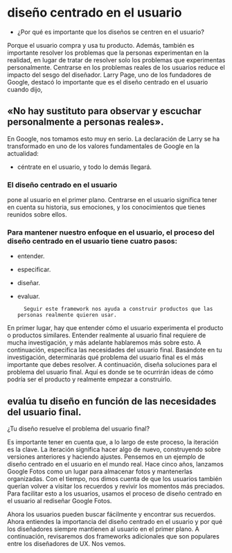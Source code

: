 # diseño centrado en el usuario

- ¿Por qué es importante que los diseños se centren en el usuario?

Porque el usuario compra y usa tu producto.
Además, también es importante resolver los problemas que la personas experimentan en la realidad,
en lugar de tratar de resolver solo los problemas que experimentas personalmente.
Centrarse en los problemas reales de los usuarios reduce el impacto del sesgo del diseñador.
Larry Page, uno de los fundadores de Google, destacó lo importante que es el diseño centrado en el usuario cuando dijo, 
## «No hay sustituto para observar y escuchar personalmente a personas reales».

En Google, nos tomamos esto muy en serio.
La declaración de Larry se ha transformado en uno de los valores fundamentales de Google en la actualidad:
- céntrate en el usuario, y todo lo demás llegará. 

### El diseño centrado en el usuario 

pone al usuario en el primer plano.
Centrarse en el usuario significa tener en cuenta su historia, sus emociones,
y los conocimientos que tienes reunidos sobre ellos.

### Para mantener nuestro enfoque en el usuario, el proceso del diseño centrado en el usuario tiene cuatro pasos: 

- entender.
- especificar.
- diseñar. 
- evaluar.

        Seguir este framework nos ayuda a construir productos que las personas realmente quieren usar. 

En primer lugar, hay que entender cómo el usuario experimenta el producto o productos similares.
Entender realmente al usuario final requiere de mucha investigación, y más adelante hablaremos más sobre esto.
A continuación, especifica las necesidades del usuario final.
Basándote en tu investigación, determinarás qué problema del usuario final es el más importante que debes resolver.
A continuación, diseña soluciones para el problema del usuario final.
Aquí es donde se te ocurrirán ideas de cómo podría ser el producto y realmente empezar a construirlo. 

## evalúa tu diseño en función de las necesidades del usuario final. 

¿Tu diseño resuelve el problema del usuario final? 

Es importante tener en cuenta que, a lo largo de este proceso, la iteración es la clave.
La iteración significa hacer algo de nuevo, construyendo sobre versiones anteriores y haciendo ajustes.
Pensemos en un ejemplo de diseño centrado en el usuario en el mundo real.
Hace cinco años, lanzamos Google Fotos como un lugar para almacenar fotos y mantenerlas organizadas.
Con el tiempo, nos dimos cuenta de que los usuarios también querían volver a visitar los recuerdos y revivir los momentos más preciados. Para facilitar esto a los usuarios, usamos el proceso de diseño centrado en el usuario
al rediseñar Google Fotos.

Ahora los usuarios pueden buscar fácilmente y encontrar sus recuerdos.
Ahora entiendes la importancia del diseño centrado en el usuario y por qué los diseñadores siempre mantienen al usuario en el primer plano. A continuación, revisaremos dos frameworks adicionales que son populares entre los diseñadores de UX. Nos vemos. 
